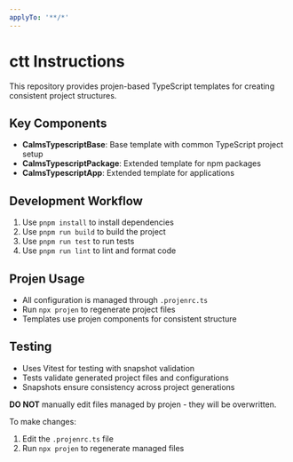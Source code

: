 ```yaml
---
applyTo: '**/*'
---
```


<!-- ~~ Generated by projen. To modify, edit .projenrc.ts and run "npx projen". -->

# ctt Instructions

This repository provides projen-based TypeScript templates for creating consistent project structures.

## Key Components

- **CalmsTypescriptBase**: Base template with common TypeScript project setup
- **CalmsTypescriptPackage**: Extended template for npm packages
- **CalmsTypescriptApp**: Extended template for applications

## Development Workflow

1. Use `pnpm install` to install dependencies
2. Use `pnpm run build` to build the project
3. Use `pnpm run test` to run tests
4. Use `pnpm run lint` to lint and format code

## Projen Usage

- All configuration is managed through `.projenrc.ts`
- Run `npx projen` to regenerate project files
- Templates use projen components for consistent structure

## Testing

- Uses Vitest for testing with snapshot validation
- Tests validate generated project files and configurations
- Snapshots ensure consistency across project generations

**DO NOT** manually edit files managed by projen - they will be overwritten.

To make changes:

1. Edit the `.projenrc.ts` file
2. Run `npx projen` to regenerate managed files

